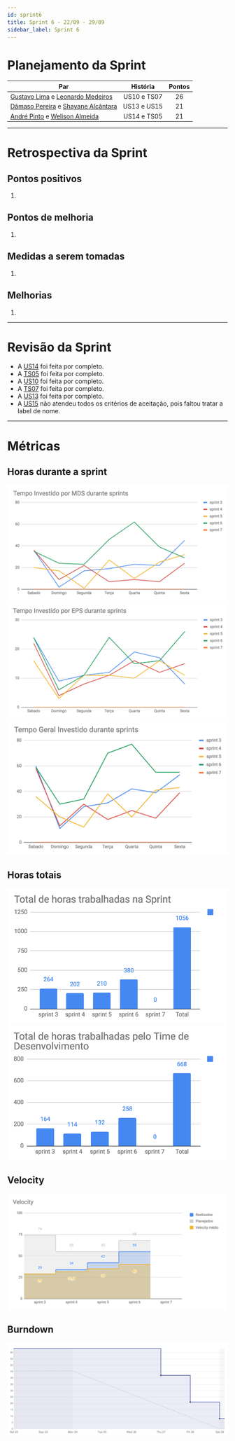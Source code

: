 ```yaml
---
id: sprint6
title: Sprint 6 - 22/09 - 29/09
sidebar_label: Sprint 6
---
```


# Planejamento da Sprint
|Par|História|Pontos|
|---|:------:|:----:|
|[Gustavo Lima](https://github.com/orgs/fga-eps-mds/people/gustavolima00) e [Leonardo Medeiros](https://github.com/orgs/fga-eps-mds/people/leomedeiros1)|US10 e TS07|26|
|[Dâmaso Pereira](https://github.com/orgs/fga-eps-mds/people/juniopereirab) e [Shayane Alcântara](https://github.com/orgs/fga-eps-mds/people/shayanealcantara)|US13 e US15|21|
|[André Pinto](https://github.com/orgs/fga-eps-mds/people/andrelucax) e [Welison Almeida](https://github.com/orgs/fga-eps-mds/people/WelisonR)|US14 e TS05|21|

-------------------------------------------------------------------------------
# Retrospectiva da Sprint
## Pontos positivos
1. 

## Pontos de melhoria
1. 

## Medidas a serem tomadas
1. 

## Melhorias
1. 

-------------------------------------------------------------------------------
# Revisão da Sprint
* A [US14](https://github.com/fga-eps-mds/2018.2-iFood/issues/111) foi feita por completo.
* A [TS05](https://github.com/fga-eps-mds/2018.2-iFood/issues/108) foi feita por completo.
* A [US10](https://github.com/fga-eps-mds/2018.2-iFood/issues/48) foi feita por completo.
* A [TS07](https://github.com/fga-eps-mds/2018.2-iFood/issues/110) foi feita por completo.
* A [US13](https://github.com/fga-eps-mds/2018.2-iFood/issues/107) foi feita por completo.
* A [US15](https://github.com/fga-eps-mds/2018.2-iFood/issues/113) não atendeu todos os critérios de aceitação, pois faltou tratar a label de nome.
-------------------------------------------------------------------------------
# Métricas
## Horas durante a sprint
![tempo-mds-6](assets/sprints/tempo-mds-6.png)
![tempo-eps-6](assets/sprints/tempo-eps-6.png)
![tempo-geral-6](assets/sprints/tempo-geral-6.png)

## Horas totais
![total-horas-6](assets/sprints/total-horas-6.png)
![total-horas-td-6](assets/sprints/total-horas-td-6.png)

## Velocity
![velocity-6](assets/sprints/velocity-6.png)

## Burndown
![burndown-6](assets/sprints/burndown-6.png)